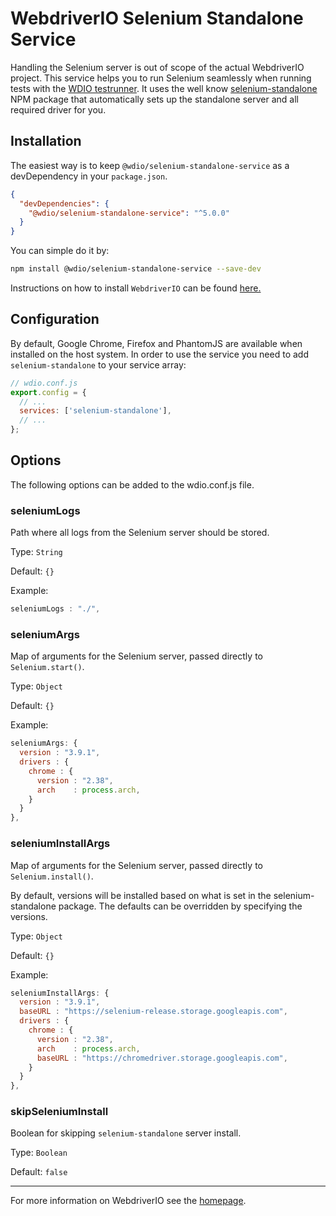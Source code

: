 WebdriverIO Selenium Standalone Service
=======================================

Handling the Selenium server is out of scope of the actual WebdriverIO project. This service helps you to run Selenium seamlessly when running tests with the [WDIO testrunner](https://webdriver.io/guide/testrunner/gettingstarted.html). It uses the well know [selenium-standalone](https://www.npmjs.com/package/selenium-standalone) NPM package that automatically sets up the standalone server and all required driver for you.

## Installation

The easiest way is to keep `@wdio/selenium-standalone-service` as a devDependency in your `package.json`.

```json
{
  "devDependencies": {
    "@wdio/selenium-standalone-service": "^5.0.0"
  }
}
```

You can simple do it by:

```bash
npm install @wdio/selenium-standalone-service --save-dev
```

Instructions on how to install `WebdriverIO` can be found [here.](https://webdriver.io/docs/gettingstarted.html)

## Configuration

By default, Google Chrome, Firefox and PhantomJS are available when installed on the host system. In order to use the service you need to add `selenium-standalone` to your service array:

```js
// wdio.conf.js
export.config = {
  // ...
  services: ['selenium-standalone'],
  // ...
};
```

## Options

The following options can be added to the wdio.conf.js file.

### seleniumLogs
Path where all logs from the Selenium server should be stored.

Type: `String`

Default: `{}`

Example:
```js
seleniumLogs : "./",
```

### seleniumArgs
Map of arguments for the Selenium server, passed directly to `Selenium.start()`.

Type: `Object`

Default: `{}`

Example:
```js
seleniumArgs: {
  version : "3.9.1",
  drivers : {
    chrome : {
      version : "2.38",
      arch    : process.arch,
    }
  }
},
```

### seleniumInstallArgs
Map of arguments for the Selenium server, passed directly to `Selenium.install()`.

By default, versions will be installed based on what is set in the selenium-standalone package. The defaults can be overridden by specifying the versions.

Type: `Object`

Default: `{}`

Example:
```js
seleniumInstallArgs: {
  version : "3.9.1",
  baseURL : "https://selenium-release.storage.googleapis.com",
  drivers : {
    chrome : {
      version : "2.38",
      arch    : process.arch,
      baseURL : "https://chromedriver.storage.googleapis.com",
    }
  }
},
```

### skipSeleniumInstall
Boolean for skipping `selenium-standalone` server install.

Type: `Boolean`

Default: `false`

----

For more information on WebdriverIO see the [homepage](https://webdriver.io).

